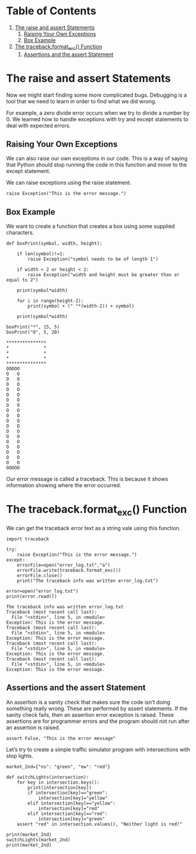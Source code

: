 
# Table of Contents

1.  [The raise and assert Statements](#org5a76b46)
    1.  [Raising Your Own Exceptions](#orgdf31d7f)
    2.  [Box Example](#orgbe59e81)
2.  [The traceback.format<sub>exc</sub>() Function](#org9992be6)
    1.  [Assertions and the assert Statement](#org8981f1e)



<a id="org5a76b46"></a>

# The raise and assert Statements

Now we might start finding some more complicated bugs. Debugging is a tool that we need to learn in order to find what we did wrong.

For example, a zero divide error occurs when we try to divide a number by 0. We learned how to handle exceptions with try and except statements to deal with expected errors.


<a id="orgdf31d7f"></a>

## Raising Your Own Exceptions

We can also raise our own exceptions in our code. This is a way of saying that Python should stop running the code in this function and move to the except statement.

We can raise exceptions using the raise statement.

    
    raise Exception("This is the error message.")


<a id="orgbe59e81"></a>

## Box Example

We want to create a function that creates a box using some supplied characters.

    
    def boxPrint(symbol, width, height):
    
        if len(symbol)!=1:
            raise Exception("symbol needs to be of length 1")
    
        if width < 2 or height < 2:
            raise Exception("width and height must be greater than or equal to 2")
    
        print(symbol*width)
    
        for i in range(height-2):
            print(symbol + (" "*(width-2)) + symbol)
    
        print(symbol*width)
    
    boxPrint("*", 15, 5)
    boxPrint("O", 5, 20)

    ***************
    *             *
    *             *
    *             *
    ***************
    OOOOO
    O   O
    O   O
    O   O
    O   O
    O   O
    O   O
    O   O
    O   O
    O   O
    O   O
    O   O
    O   O
    O   O
    O   O
    O   O
    O   O
    O   O
    O   O
    OOOOO

Our error message is called a traceback. This is because it shows information showing where the error occurred.


<a id="org9992be6"></a>

# The traceback.format<sub>exc</sub>() Function

We can get the traceback error text as a string vale using this function.

    
    import traceback
    
    try:
        raise Exception("This is the error message.")
    except:
        errorFile=open("error_log.txt","a")
        errorFile.write(traceback.format_exc())
        errorFile.close()
        print("The traceback info was written error_log.txt")
    
    error=open("error_log.txt")
    print(error.read())

    The traceback info was written error_log.txt
    Traceback (most recent call last):
      File "<stdin>", line 5, in <module>
    Exception: This is the error message.
    Traceback (most recent call last):
      File "<stdin>", line 5, in <module>
    Exception: This is the error message.
    Traceback (most recent call last):
      File "<stdin>", line 5, in <module>
    Exception: This is the error message.
    Traceback (most recent call last):
      File "<stdin>", line 5, in <module>
    Exception: This is the error message.


<a id="org8981f1e"></a>

## Assertions and the assert Statement

An assertion is a sanity check that makes sure the code isn&rsquo;t doing something really wrong. These are performed by assert statements. If the sanity check fails, then an assertion error exception is raised. These assertions are for programmer errors and the program should not run after an assertion is raised.

    
    assert False, "This is the error message"

Let&rsquo;s try to create a simple traffic simulator program with intersections with stop lights.

    
    market_2nd={"ns": "green", "ew": "red"}
    
    def switchLights(intersection):
        for key in intersection.keys():
            print(intersection[key])
            if intersection[key]=="green":
                intersection[key]="yellow"
            elif intersection[key]=="yellow":
                intersection[key]="red"
            elif intersection[key]=="red":
                intersection[key]="green"
        assert "red" in intersection.values(), "Neither light is red!"
    
    print(market_2nd)
    switchLights(market_2nd)
    print(market_2nd)

